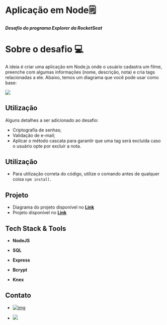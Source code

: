 # Aplicação em Node🗒️

##### Desafio do programa Explorer da RocketSeat



# Sobre o desafio 💻

A ideia é criar uma aplicação em Node.js onde o usuário cadastra um filme, preenche com algumas informações (nome, 		descrição, nota) e cria tags relacionadas a ele. Abaixo, temos um diagrama que você pode usar como base:



![](https://github.com/FabioLuizz/Movies-api/blob/master/Image/Diagrama.png?raw=true)



## Utilização

Alguns detalhes a ser adicionado ao desafio:

- Criptografia de senhas;
- Validação de e-mail;
- Aplicar o método cascata para garantir que uma tag será excluída caso o usuário opte por excluir a nota.



## Utilização

- Para utilização correta do código, utilize o comando antes de qualquer coisa `npm install`.




## Projeto

- Diagrama do projeto disponível no [**Link**](https://drawsql.app/teams/fabio-5/diagrams/desafio-rocketseat)
- Projeto disponível no [**Link**](https://rocketmovies-fb.netlify.app/)



## Tech Stack & Tools

- **NodeJS** 
- **SQL**

- **Express**
- **Bcrypt**
- **Knex**




## Contato

- [![img](https://camo.githubusercontent.com/b8a1ffcb4b0a201641870c9e5610f496c34ea8ec09af3522823e75eb4df26d9a/68747470733a2f2f696d672e736869656c64732e696f2f62616467652f2d4c696e6b6564496e2d3232323232323f7374796c653d666c61742d737175617265266c6f676f3d4c696e6b6564696e266c6f676f436f6c6f723d7768697465266c696e6b3d68747470733a2f2f7777772e6c696e6b6564696e2e636f6d2f696e2f7375646970746f67686f736839392f)](https://www.linkedin.com/in/fabioluizz/)

- <a href="mailto: fabioluis19341@gmail.com"><img src="https://img.shields.io/badge/-Gmail-c14438?style=flat&logo=Gmail&logoColor=white"/></a>



